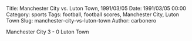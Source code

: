 Title: Manchester City vs. Luton Town, 1991/03/05
Date: 1991/03/05 00:00
Category: sports
Tags: football, football scores, Manchester City, Luton Town
Slug: manchester-city-vs-luton-town
Author: carbonero


Manchester City 3 - 0 Luton Town
